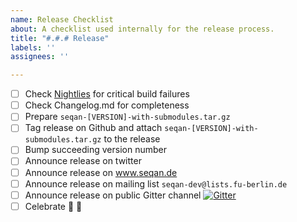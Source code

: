 ```yaml
---
name: Release Checklist
about: A checklist used internally for the release process.
title: "#.#.# Release"
labels: ''
assignees: ''

---
```


- [ ] Check [Nightlies](http://cdash.seqan.de/index.php?project=SeqAn3) for critical build failures
- [ ] Check Changelog.md for completeness
- [ ] Prepare `seqan-[VERSION]-with-submodules.tar.gz` 
- [ ] Tag release on Github and attach `seqan-[VERSION]-with-submodules.tar.gz` to the release
- [ ] Bump succeeding version number
- [ ] Announce release on twitter
- [ ] Announce release on www.seqan.de
- [ ] Announce release on mailing list `seqan-dev@lists.fu-berlin.de`
- [ ] Announce release on public Gitter channel [![Gitter](https://badges.gitter.im/seqan/Lobby.svg)](https://gitter.im/seqan/Lobby?utm_source=badge&utm_medium=badge&utm_campaign=pr-badge)
- [ ] Celebrate :tada: :beer:

